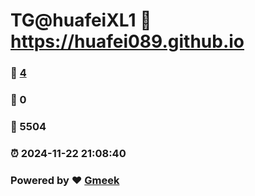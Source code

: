 # TG@huafeiXL1 :link: https://huafei089.github.io 
### :page_facing_up: [4](https://huafei089.github.io/tag.html) 
### :speech_balloon: 0 
### :hibiscus: 5504 
### :alarm_clock: 2024-11-22 21:08:40 
### Powered by :heart: [Gmeek](https://github.com/Meekdai/Gmeek)
